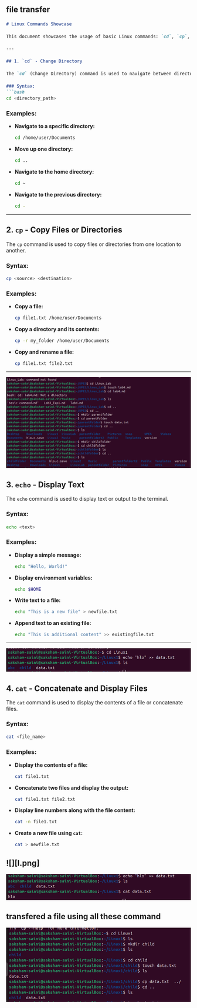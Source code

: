 ## file transfer


````markdown
# Linux Commands Showcase

This document showcases the usage of basic Linux commands: `cd`, `cp`, `echo`, and `cat`. Each command is explained with an example.

---

## 1. `cd` - Change Directory

The `cd` (Change Directory) command is used to navigate between directories in the file system.

### Syntax:
```bash
cd <directory_path>
````

### Examples:

* **Navigate to a specific directory:**

  ```bash
  cd /home/user/Documents
  ```

* **Move up one directory:**

  ```bash
  cd ..
  ```

* **Navigate to the home directory:**

  ```bash
  cd ~
  ```

* **Navigate to the previous directory:**

  ```bash
  cd -
  ```

---

## 2. `cp` - Copy Files or Directories

The `cp` command is used to copy files or directories from one location to another.

### Syntax:

```bash
cp <source> <destination>
```

### Examples:

* **Copy a file:**

  ```bash
  cp file1.txt /home/user/Documents
  ```

* **Copy a directory and its contents:**

  ```bash
  cp -r my_folder /home/user/Documents
  ```

* **Copy and rename a file:**

  ```bash
  cp file1.txt file2.txt
  ```

---
![alt txt](hi.png) 

## 3. `echo` - Display Text

The `echo` command is used to display text or output to the terminal.

### Syntax:

```bash
echo <text>
```

### Examples:

* **Display a simple message:**

  ```bash
  echo "Hello, World!"
  ```

* **Display environment variables:**

  ```bash
  echo $HOME
  ```

* **Write text to a file:**

  ```bash
  echo "This is a new file" > newfile.txt
  ```

* **Append text to an existing file:**

  ```bash
  echo "This is additional content" >> existingfile.txt
  ```

---
![alt txt](xyz.png)
## 4. `cat` - Concatenate and Display Files

The `cat` command is used to display the contents of a file or concatenate files.

### Syntax:

```bash
cat <file_name>
```

### Examples:

* **Display the contents of a file:**

  ```bash
  cat file1.txt
  ```

* **Concatenate two files and display the output:**

  ```bash
  cat file1.txt file2.txt
  ```

* **Display line numbers along with the file content:**

  ```bash
  cat -n file1.txt
  ```

* **Create a new file using `cat`:**

  ```bash
  cat > newfile.txt
  ```
![][l.png]
---
![alt txt](jkl.png)

## transfered a file using all these command 
![alt txt](acb.png)

